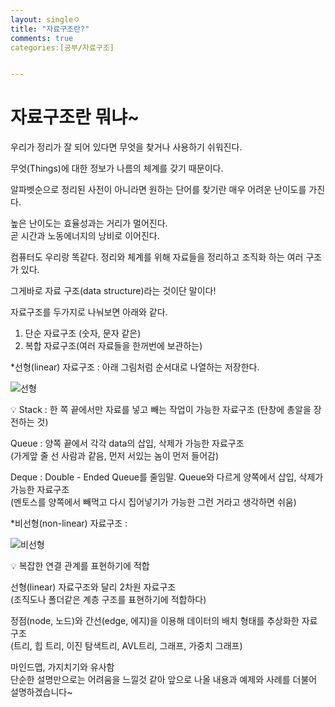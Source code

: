 ```yaml
---
layout: singleㅇ
title: "자료구조란?"
comments: true
categories:[공부/자료구조]


---
```


# 자료구조란 뭐냐~

우리가 정리가 잘 되어 있다면 무엇을 찾거나 사용하기 쉬워진다.  

무엇(Things)에 대한 정보가 나름의 체계를 갖기 때문이다.   

알파벳순으로 정리된 사전이 아니라면 원하는 단어를 찾기란 매우 어려운 난이도를 가진다.  
  
높은 난이도는 효율성과는 거리가 멀어진다.  
곧 시간과 노동에너지의 낭비로 이어진다.  
  
컴퓨터도 우리랑 똑같다. 
정리와 체계를 위해 자료들을 정리하고 조직화 하는 여러 구조가 있다.  
  
그게바로 자료 구조(data structure)라는 것이단 말이다!  
  
  
  
자료구조를 두가지로 나눠보면 아래와 같다.  
  
1. 단순 자료구조 (숫자, 문자 같은)  
2. 복합 자료구조(여러 자료들을 한꺼번에 보관하는)  
  
*선형(linear) 자료구조 : 아래 그림처럼 순서대로 나열하는 저장한다.  
  
![선형](https://user-images.githubusercontent.com/30441597/192454042-26ed02a8-6dd8-48ea-b8c1-a1cc18e2eb76.png)

<aside>
  💡 Stack : 한 쪽 끝에서만 자료를 넣고 빼는 작업이 가능한 자료구조  
  (탄창에 총알을 장전하는 것)  
    
  
  Queue : 양쪽 끝에서 각각 data의 삽입, 삭제가 가능한 자료구조  
  (가게앞 줄 선 사람과 같음, 먼저 서있는 놈이 먼저 들어감)  
    
    
  
  Deque : Double - Ended Queue를 줄임말. Queue와 다르게 양쪽에서 삽입, 삭제가 가능한 자료구조  
  (멘토스를 양쪽에서 빼먹고 다시 집어넣기가 가능한 그런 거라고 생각하면 쉬움)  
</aside>

*비선형(non-linear) 자료구조 :  
  
![비선형](https://user-images.githubusercontent.com/30441597/192454405-b57fa619-90ee-48d9-8c04-3032f2d1350f.png)  
  
  
<aside>
  💡 복잡한 연결 관계를 표현하기에 적합  
  
  선형(linear) 자료구조와 달리 2차원 자료구조  
  (조직도나 폴더같은 계층 구조를 표현하기에 적합하다)  
  
  정점(node, 노드)와 간선(edge, 에지)을 이용해 데이터의 배치 형태를 추상화한 자료구조  
  (트리, 힙 트리, 이진 탐색트리, AVL트리, 그래프, 가중치 그래프)  
  
  마인드맵, 가지치기와 유사함  
  단순한 설명만으로는 어려움을 느낄것 같아 앞으로 나올 내용과 예제와 사례를 더불어 설명하겠습니다~  
</aside>  
  
